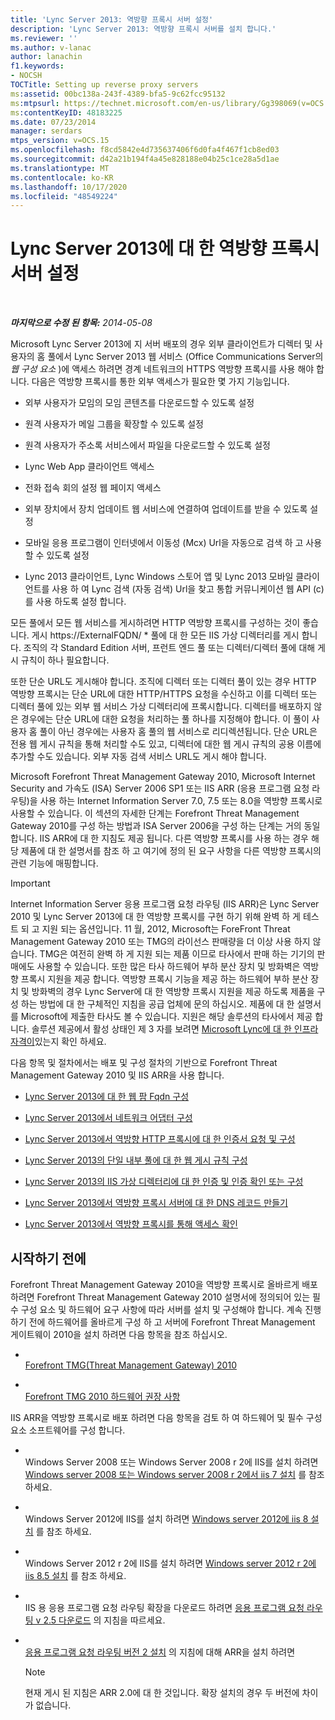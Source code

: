 ```yaml
---
title: 'Lync Server 2013: 역방향 프록시 서버 설정'
description: 'Lync Server 2013: 역방향 프록시 서버를 설치 합니다.'
ms.reviewer: ''
ms.author: v-lanac
author: lanachin
f1.keywords:
- NOCSH
TOCTitle: Setting up reverse proxy servers
ms:assetid: 00bc138a-243f-4389-bfa5-9c62fcc95132
ms:mtpsurl: https://technet.microsoft.com/en-us/library/Gg398069(v=OCS.15)
ms:contentKeyID: 48183225
ms.date: 07/23/2014
manager: serdars
mtps_version: v=OCS.15
ms.openlocfilehash: f8cd5842e4d735637406f6d0fa4f467f1cb8ed03
ms.sourcegitcommit: d42a21b194f4a45e828188e04b25c1ce28a5d1ae
ms.translationtype: MT
ms.contentlocale: ko-KR
ms.lasthandoff: 10/17/2020
ms.locfileid: "48549224"
---
```

# <a name="setting-up-reverse-proxy-servers-for-lync-server-2013"></a>Lync Server 2013에 대 한 역방향 프록시 서버 설정

<div data-xmlns="http://www.w3.org/1999/xhtml">

<div class="topic" data-xmlns="http://www.w3.org/1999/xhtml" data-msxsl="urn:schemas-microsoft-com:xslt" data-cs="https://msdn.microsoft.com/">

<div data-asp="https://msdn2.microsoft.com/asp">



</div>

<div id="mainSection">

<div id="mainBody">

<span> </span>

_**마지막으로 수정 된 항목:** 2014-05-08_

Microsoft Lync Server 2013에 지 서버 배포의 경우 외부 클라이언트가 디렉터 및 사용자의 홈 풀에서 Lync Server 2013 웹 서비스 (Office Communications Server의 *웹 구성 요소* )에 액세스 하려면 경계 네트워크의 HTTPS 역방향 프록시를 사용 해야 합니다. 다음은 역방향 프록시를 통한 외부 액세스가 필요한 몇 가지 기능입니다.

  - 외부 사용자가 모임의 모임 콘텐츠를 다운로드할 수 있도록 설정

  - 원격 사용자가 메일 그룹을 확장할 수 있도록 설정

  - 원격 사용자가 주소록 서비스에서 파일을 다운로드할 수 있도록 설정

  - Lync Web App 클라이언트 액세스

  - 전화 접속 회의 설정 웹 페이지 액세스

  - 외부 장치에서 장치 업데이트 웹 서비스에 연결하여 업데이트를 받을 수 있도록 설정

  - 모바일 응용 프로그램이 인터넷에서 이동성 (Mcx) Url을 자동으로 검색 하 고 사용할 수 있도록 설정

  - Lync 2013 클라이언트, Lync Windows 스토어 앱 및 Lync 2013 모바일 클라이언트를 사용 하 여 Lync 검색 (자동 검색) Url을 찾고 통합 커뮤니케이션 웹 API (c)를 사용 하도록 설정 합니다.

모든 풀에서 모든 웹 서비스를 게시하려면 HTTP 역방향 프록시를 구성하는 것이 좋습니다. 게시 https://ExternalFQDN/ \* 풀에 대 한 모든 IIS 가상 디렉터리를 게시 합니다. 조직의 각 Standard Edition 서버, 프런트 엔드 풀 또는 디렉터/디렉터 풀에 대해 게시 규칙이 하나 필요합니다.

또한 단순 URL도 게시해야 합니다. 조직에 디렉터 또는 디렉터 풀이 있는 경우 HTTP 역방향 프록시는 단순 URL에 대한 HTTP/HTTPS 요청을 수신하고 이를 디렉터 또는 디렉터 풀에 있는 외부 웹 서비스 가상 디렉터리에 프록시합니다. 디렉터를 배포하지 않은 경우에는 단순 URL에 대한 요청을 처리하는 풀 하나를 지정해야 합니다. 이 풀이 사용자 홈 풀이 아닌 경우에는 사용자 홈 풀의 웹 서비스로 리디렉션됩니다. 단순 URL은 전용 웹 게시 규칙을 통해 처리할 수도 있고, 디렉터에 대한 웹 게시 규칙의 공용 이름에 추가할 수도 있습니다. 외부 자동 검색 서비스 URL도 게시 해야 합니다.

Microsoft Forefront Threat Management Gateway 2010, Microsoft Internet Security and 가속도 (ISA) Server 2006 SP1 또는 IIS ARR (응용 프로그램 요청 라우팅)을 사용 하는 Internet Information Server 7.0, 7.5 또는 8.0을 역방향 프록시로 사용할 수 있습니다. 이 섹션의 자세한 단계는 Forefront Threat Management Gateway 2010를 구성 하는 방법과 ISA Server 2006을 구성 하는 단계는 거의 동일 합니다. IIS ARR에 대 한 지침도 제공 됩니다. 다른 역방향 프록시를 사용 하는 경우 해당 제품에 대 한 설명서를 참조 하 고 여기에 정의 된 요구 사항을 다른 역방향 프록시의 관련 기능에 매핑합니다.

<div>


> [!IMPORTANT]  
> Internet Information Server 응용 프로그램 요청 라우팅 (IIS ARR)은 Lync Server 2010 및 Lync Server 2013에 대 한 역방향 프록시를 구현 하기 위해 완벽 하 게 테스트 되 고 지원 되는 옵션입니다. 11 월, 2012, Microsoft는 ForeFront Threat Management Gateway 2010 또는 TMG의 라이선스 판매량을 더 이상 사용 하지 않습니다. TMG은 여전히 완벽 하 게 지원 되는 제품 이므로 타사에서 판매 하는 기기의 판매에도 사용할 수 있습니다. 또한 많은 타사 하드웨어 부하 분산 장치 및 방화벽은 역방향 프록시 지원을 제공 합니다. 역방향 프록시 기능을 제공 하는 하드웨어 부하 분산 장치 및 방화벽의 경우 Lync Server에 대 한 역방향 프록시 지원을 제공 하도록 제품을 구성 하는 방법에 대 한 구체적인 지침을 공급 업체에 문의 하십시오. 제품에 대 한 설명서를 Microsoft에 제출한 타사도 볼 수 있습니다. 지원은 해당 솔루션의 타사에서 제공 합니다. 솔루션 제공에서 활성 상태인 제 3 자를 보려면 <A href="https://go.microsoft.com/fwlink/?linkid=268730">Microsoft Lync에 대 한 인프라 자격이</A>있는지 확인 하세요.



</div>

다음 항목 및 절차에서는 배포 및 구성 절차의 기반으로 Forefront Threat Management Gateway 2010 및 IIS ARR을 사용 합니다.

  - [Lync Server 2013에 대 한 웹 팜 Fqdn 구성](lync-server-2013-configure-web-farm-fqdns.md)

  - [Lync Server 2013에서 네트워크 어댑터 구성](lync-server-2013-configure-network-adapters.md)

  - [Lync Server 2013에서 역방향 HTTP 프록시에 대 한 인증서 요청 및 구성](lync-server-2013-request-and-configure-a-certificate-for-your-reverse-http-proxy.md)

  - [Lync Server 2013의 단일 내부 풀에 대 한 웹 게시 규칙 구성](lync-server-2013-configure-web-publishing-rules-for-a-single-internal-pool.md)

  - [Lync Server 2013의 IIS 가상 디렉터리에 대 한 인증 및 인증 확인 또는 구성](lync-server-2013-verify-or-configure-authentication-and-certification-on-iis-virtual-directories.md)

  - [Lync Server 2013에서 역방향 프록시 서버에 대 한 DNS 레코드 만들기](lync-server-2013-create-dns-records-for-reverse-proxy-servers.md)

  - [Lync Server 2013에서 역방향 프록시를 통해 액세스 확인](lync-server-2013-verify-access-through-your-reverse-proxy.md)

<div>

## <a name="before-you-begin"></a>시작하기 전에

Forefront Threat Management Gateway 2010을 역방향 프록시로 올바르게 배포하려면 Forefront Threat Management Gateway 2010 설명서에 정의되어 있는 필수 구성 요소 및 하드웨어 요구 사항에 따라 서버를 설치 및 구성해야 합니다. 계속 진행 하기 전에 하드웨어를 올바르게 구성 하 고 서버에 Forefront Threat Management 게이트웨이 2010을 설치 하려면 다음 항목을 참조 하십시오.

  - <span></span>  
    [Forefront TMG(Threat Management Gateway) 2010](https://go.microsoft.com/fwlink/?linkid=291292)

  - <span></span>  
    [Forefront TMG 2010 하드웨어 권장 사항](https://go.microsoft.com/fwlink/?linkid=291293)

IIS ARR을 역방향 프록시로 배포 하려면 다음 항목을 검토 하 여 하드웨어 및 필수 구성 요소 소프트웨어를 구성 합니다.

  - <span></span>  
    Windows Server 2008 또는 Windows Server 2008 r 2에 IIS를 설치 하려면 [Windows server 2008 또는 Windows server 2008 r 2에서 iis 7 설치](https://go.microsoft.com/fwlink/?linkid=291296) 를 참조 하세요.

  - <span></span>  
    Windows Server 2012에 IIS를 설치 하려면 [Windows server 2012에 iis 8 설치](https://go.microsoft.com/fwlink/?linkid=291297) 를 참조 하세요.

  - <span></span>  
    Windows Server 2012 r 2에 IIS를 설치 하려면 [Windows server 2012 r 2에 iis 8.5 설치](https://go.microsoft.com/fwlink/?linkid=330687) 를 참조 하세요.

  - <span></span>  
    IIS 용 응용 프로그램 요청 라우팅 확장을 다운로드 하려면 [응용 프로그램 요청 라우팅 v 2.5 다운로드](https://go.microsoft.com/fwlink/?linkid=291298) 의 지침을 따르세요.

  - <span></span>  
    [응용 프로그램 요청 라우팅 버전 2 설치](https://go.microsoft.com/fwlink/?linkid=291299) 의 지침에 대해 ARR을 설치 하려면
    
    <div>
    

    > [!NOTE]  
    > 현재 게시 된 지침은 ARR 2.0에 대 한 것입니다. 확장 설치의 경우 두 버전에 차이가 없습니다.

    
    </div>

</div>

</div>

<span> </span>

</div>

</div>

</div>

